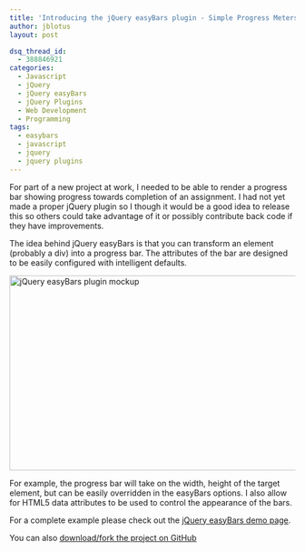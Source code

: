 ```yaml
---
title: 'Introducing the jQuery easyBars plugin - Simple Progress Meters'
author: jblotus
layout: post

dsq_thread_id:
  - 388846921
categories:
  - Javascript
  - jQuery
  - jQuery easyBars
  - jQuery Plugins
  - Web Development
  - Programming
tags:
  - easybars
  - javascript
  - jquery
  - jquery plugins
---
```

For part of a new project at work, I needed to be able to render a progress bar showing progress towards completion of an assignment. I had not yet made a proper jQuery plugin so I though it would be a good idea to release this so others could take advantage of it or possibly contribute back code if they have improvements.

The idea behind jQuery easyBars is that you can transform an element (probably a div) into a progress bar. The attributes of the bar are designed to be easily configured with intelligent defaults.

<a href="/images/jquery-easybars-mockup.jpg"><img class="img-thumbnail" title="jquery-easybars-mockup" src="/images/jquery-easybars-mockup-550x343.jpg" alt="jQuery easyBars plugin mockup" width="550" height="343" /></a>

For example, the progress bar will take on the width, height of the target element, but can be easily overridden in the easyBars options. I also allow for HTML5 data attributes to be used to control the appearance of the bars.

For a complete example please check out the [jQuery easyBars demo page][1].

You can also [download/fork the project on GitHub][2]

 [1]: http://jblotus.github.com/jQuery-easyBars/demo/demo.html "jQuery easyBars super simple progress meters demo page"
 [2]: https://github.com/jblotus/jQuery-easyBars "Download or Fork the jQuery easyBars project on GitHub"
